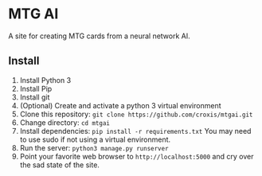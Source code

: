 # MTG AI
A site for creating MTG cards from a neural network AI.

## Install
1. Install Python 3
2. Install Pip
3. Install git
4. (Optional) Create and activate a python 3 virtual environment
5. Clone this repository: `git clone https://github.com/croxis/mtgai.git`
6. Change directory: `cd mtgai`
7. Install dependencies: `pip install -r requirements.txt` You may need to use sudo if not using a virtual environment.
8. Run the server: `python3 manage.py runserver`
9. Point your favorite web browser to `http://localhost:5000` and cry over the sad state of the site.

